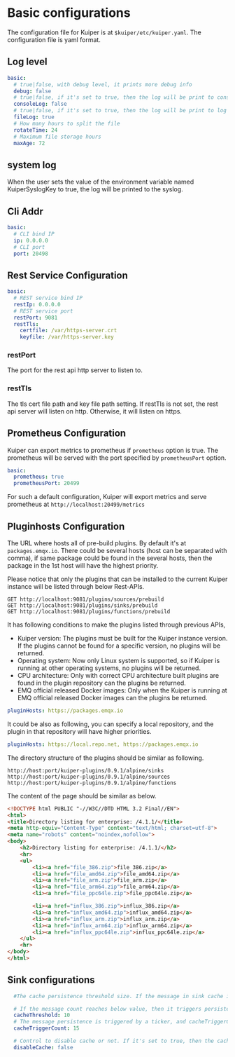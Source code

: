 # Basic configurations
The configuration file for Kuiper is at ``$kuiper/etc/kuiper.yaml``. The configuration file is yaml format.

## Log level

```yaml
basic:
  # true|false, with debug level, it prints more debug info
  debug: false
  # true|false, if it's set to true, then the log will be print to console
  consoleLog: false
  # true|false, if it's set to true, then the log will be print to log file
  fileLog: true
  # How many hours to split the file
  rotateTime: 24
  # Maximum file storage hours
  maxAge: 72
```
## system log
When the user sets the value of the environment variable named KuiperSyslogKey to true, the log will be printed to the syslog.
## Cli Addr
```yaml
basic:
  # CLI bind IP
  ip: 0.0.0.0
  # CLI port
  port: 20498
```
## Rest Service Configuration

```yaml
basic:
  # REST service bind IP
  restIp: 0.0.0.0
  # REST service port
  restPort: 9081
  restTls:
    certfile: /var/https-server.crt
    keyfile: /var/https-server.key
```

### restPort
The port for the rest api http server to listen to.

### restTls
The tls cert file path and key file path setting. If restTls is not set, the rest api server will listen on http. Otherwise, it will listen on https.

## Prometheus Configuration

Kuiper can export metrics to prometheus if ``prometheus`` option is true. The prometheus will be served with the port specified by ``prometheusPort`` option.

```yaml
basic:
  prometheus: true
  prometheusPort: 20499
```
For such a default configuration, Kuiper will export metrics and serve prometheus at `http://localhost:20499/metrics`

## Pluginhosts Configuration

The URL where hosts all of pre-build plugins. By default it's at `packages.emqx.io`. There could be several hosts (host can be separated with comma), if same package could be found in the several hosts, then the package in the 1st host will have the highest priority.

Please notice that only the plugins that can be installed to the current Kuiper instance will be listed through below Rest-APIs.  

```
GET http://localhost:9081/plugins/sources/prebuild
GET http://localhost:9081/plugins/sinks/prebuild
GET http://localhost:9081/plugins/functions/prebuild
```
It has following conditions to make the plugins listed through previous APIs,

- Kuiper version: The plugins must be built for the Kuiper instance version. If the plugins cannot be found  for a specific version, no plugins will be returned.
- Operating system: Now only Linux system is supported, so if Kuiper is running at other operating systems,  no plugins will be returned.
- CPU architecture: Only with correct CPU architecture built plugins are found in the plugin repository can the plugins be returned.
- EMQ official released Docker images: Only when the Kuiper is running at EMQ official released Docker images can the plugins be returned.


```yaml
pluginHosts: https://packages.emqx.io
```

It could be also as following, you can specify a local repository, and the plugin in that repository will have higher priorities.

```yaml
pluginHosts: https://local.repo.net, https://packages.emqx.io
```

The directory structure of the plugins should be similar as following.

```
http://host:port/kuiper-plugins/0.9.1/alpine/sinks
http://host:port/kuiper-plugins/0.9.1/alpine/sources
http://host:port/kuiper-plugins/0.9.1/alpine/functions
```

The content of the page should be similar as below.

```html
<!DOCTYPE html PUBLIC "-//W3C//DTD HTML 3.2 Final//EN">
<html>
<title>Directory listing for enterprise: /4.1.1/</title>
<meta http-equiv="Content-Type" content="text/html; charset=utf-8">
<meta name="robots" content="noindex,nofollow">
<body>
	<h2>Directory listing for enterprise: /4.1.1/</h2>
	<hr>
	<ul>
		<li><a href="file_386.zip">file_386.zip</a>
		<li><a href="file_amd64.zip">file_amd64.zip</a>
		<li><a href="file_arm.zip">file_arm.zip</a>
		<li><a href="file_arm64.zip">file_arm64.zip</a>
		<li><a href="file_ppc64le.zip">file_ppc64le.zip</a>

		<li><a href="influx_386.zip">influx_386.zip</a>
		<li><a href="influx_amd64.zip">influx_amd64.zip</a>
		<li><a href="influx_arm.zip">influx_arm.zip</a>
		<li><a href="influx_arm64.zip">influx_arm64.zip</a>
		<li><a href="influx_ppc64le.zip">influx_ppc64le.zip</a>
	</ul>
	<hr>
</body>
</html>
```



## Sink configurations

```yaml
  #The cache persistence threshold size. If the message in sink cache is larger than 10, then it triggers persistence. If you find the remote system is slow to response, or sink throughput is small, then it's recommend to increase below 2 configurations.More memory is required with the increase of below 2 configurations.

  # If the message count reaches below value, then it triggers persistence.
  cacheThreshold: 10
  # The message persistence is triggered by a ticker, and cacheTriggerCount is for using configure the count to trigger the persistence procedure regardless if the message number reaches cacheThreshold or not. This is to prevent the data won't be saved as the cache never pass the threshold.
  cacheTriggerCount: 15

  # Control to disable cache or not. If it's set to true, then the cache will be disabled, otherwise, it will be enabled.
  disableCache: false
```

